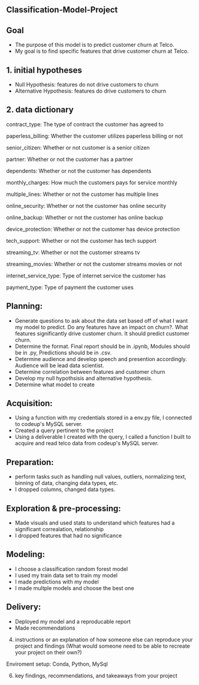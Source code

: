 ## Classification-Model-Project
## Goal
* The purpose of this model is to predict customer churn at Telco.
* My goal is to find specific features that drive customer churn at Telco.

## 1. initial hypotheses

* Null Hypothesis: features do not drive customers to churn
* Alternative Hypothesis: features do drive customers to churn

## 2. data dictionary

contract_type: The type of contract the customer has agreed to

paperless_billing: Whether the customer utilizes paperless billing or not

senior_citizen: Whether or not customer is a senior citizen

partner: Whether or not the customer has a partner

dependents: Whether or not the customer has dependents	

monthly_charges: How much the customers pays for service monthly	

multiple_lines: Whether or not the customer has multiple lines	

online_security: Whether or not the customer has online security	

online_backup: Whether or not the customer has online backup

device_protection: Whether or not the customer has device protection

tech_support: Whether or not the customer has tech support	

streaming_tv: Whether or not the customer streams tv

streaming_movies: Whether or not the customer streams movies or not	

internet_service_type: Type of internet service the customer has

payment_type: Type of payment the customer uses

## Planning:
- Generate questions to ask about the data set based off of what I want my model to predict. Do any features have an impact on churn?. What features significantly drive customer churn. It should predict customer churn.
- Determine the format. Final report should be in .ipynb, Modules should be in .py, Predictions should be in .csv.
- Determine audience and develop speech and presention accordingly. Audience will be lead data scientist.
- Determine correlation between features and customer churn
- Develop my null hypothsisis and alternative hypothesis. 
- Determine what model to create
  
## Acquisition:
- Using a function with my credentials stored in a env.py file, I connected to codeup's MySQL server.
- Created a query pertinent to the project
- Using a deliverable I created with the query, I called a function I built to acquire and read telco data from codeup's MySQL server.

## Preparation:
- perform tasks such as handling null values, outliers, normalizing text, binning of data, changing data types, etc.
- I dropped columns, changed data types.

## Exploration & pre-processing:
- Made visuals and used stats to understand which features had a significant correalation, relationship
- I dropped features that had no significance

## Modeling:
- I choose a classification random forest model
- I used my train data set to train my model
- I made predictions with my model
- I made multple models and choose the best one

## Delivery:
- Deployed my model and a reproducable report
- Made recommendations

4. instructions or an explanation of how someone else can reproduce your project and findings (What would someone need to be able to recreate your project on their own?)

Enviroment setup: Conda, Python, MySql

6. key findings, recommendations, and takeaways from your project
